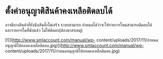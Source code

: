 # ตั้งค่าอนุญาติสินค้าคงเหลือติดลบได้

อาจมีบางสินค้าที่ยังนับสินคึ้าไม่เสร้จ ระบบสามารถ
กำหนดได้ว่าจะให้รายการไหนสามารถติดลบได้ และรายการใดที่นับแล้ว
ไม่ให้ติดลบ(ต้องหาสาเหตุ)

[![](http://www.smlaccount.com/manual/wp-
content/uploads/2017/11/กำหนดอนุญาติให้ยอดคงเหลือติดลบ.jpg)](http://www.smlaccount.com/manual/wp-
content/uploads/2017/11/กำหนดอนุญาติให้ยอดคงเหลือติดลบ.jpg)

